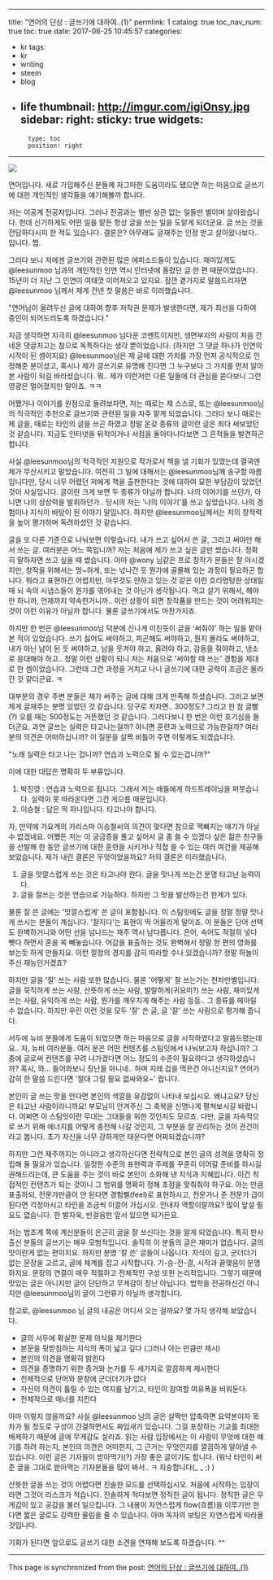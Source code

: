 
---
title: "연어의 단상 : 글쓰기에 대하여..(1)"
permlink: 1
catalog: true
toc_nav_num: true
toc: true
date: 2017-06-25 10:45:57
categories:
- kr
tags:
- kr
- writing
- steem
- blog
- life
thumbnail: http://imgur.com/igiOnsy.jpg
sidebar:
    right:
        sticky: true
widgets:
    -
        type: toc
        position: right
---


![](http://imgur.com/igiOnsy.jpg)

연어입니다.  새로 가입해주신 분들께 자그마한 도움이라도 됐으면 하는 마음으로 글쓰기에 대한 개인적인 생각들을 얘기해볼까 합니다.

저는 이공계 전공자입니다. 그러나 전공과는 별반 상관 없는 일들만 벌이며 살아왔습니다. 헌데 신기하게도 어떤 일을 맡든 항상 글을 쓰는 일을 도맡게 되더군요.  글 쓰는 것을 전담하다시피 한 적도 있습니다. 결론은? 아무래도 글재주는 인정 받고 살아왔나보다.. 입니다. 쩝.

그러다 보니 저에겐 글쓰기와 관련된 많은 에피소드들이 있습니다. 재미있게도 @leesunmoo 님과의 개인적인 인연 역시 인터넷에 올렸던 글 한 편 때문이었습니다. 15년이 더 지난 그 인연이 여태껏 이어져오고 있지요. 잠깐 곁가지로 말씀드리자면 @leesunmoo 님께서 제게 건넨 첫 말씀은 바로 이러했습니다.

"연어님이 올려두신 글에 대하여 향후 저작권 문제가 발생한다면, 제가 최선을 다하여 증인이 되어드리도록 하겠습니다."

지금 생각하면 지극히 @leesunmoo 님다운 코멘트이지만, 생면부지의 사람이 처음 건네온 댓글치고는 참으로 독특하다는 생각 뿐이었습니다. (하지만 그 댓글 하나가 인연의 시작이 된 셈이지요) @leesunmoo님은 제 글에 대한 가치를 가장 먼저 공식적으로 인정해준 분이셨고, 혹시나 제가 글쓰기로 유명해 진다면 그 누구보다 그 가치를 먼저 알아본 사람이 되길 바라셨습니다. 뭐.. 제가 이런저런 다른 일들에 더 관심을 쏟다보니 그런 영광은 멀어졌지만 말이죠. ㅋㅋ

어쨌거나 이야기를 원점으로 돌려보자면, 저는 때로는 제 스스로, 또는 @leesunmoo님의 적극적인 추천으로 글쓰기와 관련된 일을 자주 맡게 되었습니다. 그러다 보니 때로는 제 글을, 때로는 타인의 글을 쓰곤 하였고 정말 온갖 종류의 글이란 글은 죄다 써보았던 것 같습니다. 지금도 인터넷을 뒤적이거나 서점을 돌아다니다보면 그 흔적들을 발견하곤 합니다. 

사실 @leesunmoo님의 적극적인 지원으로 작가로서 책을 낼 기회가 있었는데 결국엔 제가 무산시키고 말았습니다. 여전히 그 일에 대해서는 @leesunmoo님께 송구할 따름입니다만, 당시 너무 어렸던 저에게 책을 출판한다는 것에 대하여 묘한 부담감이 있었던 것이 사실입니다. 글이란 크게 보면 두 종류가 아닐까 합니다. 나의 이야기를 쓰던가, 아니면 나의 상상력을 발휘하던가.. 당시의 저는 '나의 이야기'를 쓰고 싶었습니다. 나의 경험이나 지식이 바탕이 된 이야기 말입니다. 하지만 @leesunmoo님께서는 저의 창작력을 높이 평가하며 독려하셨던 것 같습니다.

글을 또 다른 기준으로 나눠보면 이렇습니다. 내가 쓰고 싶어서 쓴 글, 그리고 써야만 해서 쓰는 글. 여러분은 어느 쪽입니까? 저는 처음에 제가 쓰고 싶은 글만 썼습니다. 정확히 말하자면 쓰고 싶을 때 썼습니다. 아마 @wony 님같은 프로 창작가 분들은 잘 아시겠지만, 창작을 위해서는 멍~하게, 또는 넋나간 듯 뭔가에 골몰해 있는 과정이 필요하곤 합니다. 뭐라고 표현하긴 어렵지만, 아무것도 안하고 있는 것 같은 이런 흐리멍텅한 상태일 때 뇌 속의 시냅스들이 뭔가를 엮어내는 것 아닌가 생각됩니다.  먹고 살기 위해서, 해야만 하니까, 언제까지 약속한거니까.. 이런 상황이 되면 창작품을 만드는 것이 어려워지는 것이 이런 이유가 아닐까 합니다. 물론 글쓰기에서도 마찬가지죠.

하지만 한 번은 @leesunmoo님 덕분에 신나게 미친듯이 글을 '써줘야' 하는 일을 맡아본 적이 있었습니다. 쓰기 싫어도 써야하고, 피곤해도 써야하고, 뭔지 몰라도 써야하고, 내가 아닌 남이 된 듯 써야하고, 남을 웃겨야 하고, 울려야 하고, 감동을 줘야하고, 냉소로 응대해야 하고.. 정말 이런 상황이 되니 저는 처음으로 '써야할 때 쓰는' 경험을 제대로 한 셈이었습니다. 그런데 그런 과정을 거치고 나니 글쓰기에 대한 공력이 조금은 올라간 것 같더군요. ㅋ

대부분의 경우 주변 분들은 제가 써주는 글에 대해 크게 만족해 하셨습니다. 그러고 보면 제게 글재주는 분명 있었던 것 같습니다. 당구로 치자면.. 300정도? 그리고 한 참 글빨(?) 오를 때는 500정도는 거뜬했던 것 같습니다. 그러다보니 한 번은 이런 호기심을 들더군요. 과연 글쓰는 실력은 타고나는걸까? 아니면 훈련과 노력으로 가능한걸까? 여러분의 의견은 어떠하십니까? 이 질문을 살짝 비틀어 주면 이렇게도 되겠습니다. 

"노래 실력은 타고 나는 겁니까? 연습과 노력으로 될 수 있는겁니까?"

이에 대한 대답은 명확히 두 부류입니다.

1. 박진영 : 연습과 노력으로 됩니다. 그래서 저는 애들에게 하드트레이닝을 퍼붓습니다. 실력이 못 따라온다면 그건 게으름 때문입니다.
2. 이승철 : 답은 딱 하나입니다. 타고나야 합니다.

자, 만약에 가요계의 카리스마 이승철씨의 의견이 맞다면 참으로 맥빠지는 얘기가 아닐 수 없겠네요. 어쨌든 저는 이 궁금증을 풀고 싶어서 글 좀 쓸 수 있겠다 싶은 젊은 친구들을 선발해 한 동안 글쓰기에 대한 훈련을 시키거나 직접 쓸 수 있는 여러 여건을 제공해 보았습니다. 제가 내린 결론은 무엇이었을까요? 저의 결론은 이러했습니다.

1. 글을 맛깔스럽게 쓰는 것은 타고나야 한다. 글을 맛나게 쓰는건 분명 타고난 능력이다.
2. 글을 잘쓰는 것은 연습으로 가능하다. 하지만 그 맛을 발산하는건 한계가 있다.

물론 잘 쓴 글에는 '맛깔스럽게' 쓴 글이 포함됩니다. 이 스팀잇에도 글을 정말 정말 맛나게 쓰시는 분들이 계십니다. '찰지다'는 표현이 딱 어울리게 말이죠. 이 분들은 단어 선택도 완벽하거니와 어떤 선을 넘나드는 재주 역시 남다릅니다. 은어, 속어도 적절히 넣다 뺏다 하면서 혼을 쏙 빼놓습니다. 어감을 표출하는 것도 완벽해서 정말 한 편의 영화를 보는듯 하게 만들지요. 이런 절정의 경지를 감히 따라할 수나 있겠습니까? 정말 하늘이 주신 재능인거겠죠?

하지만 글을 '잘' 쓰는 사람 또한 많습니다. 물론 '어떻게' 잘 쓰는가는 천차만별입니다. 글을 묵직하게 쓰는 사람, 산뜻하게 쓰는 사람, 발랄하게(귀요미?) 쓰는 사람, 재미있게 쓰는 사람, 유익하게 쓰는 사람, 뭔가를 깨우치게 해주는 사람 등등.. 그 종류를 헤아릴 수 없습니다. 하지만 우린 이런 것을 모두 '잘' 쓴 글, 글 '잘' 쓰는 사람으로 평가해 줍니다.

서두에 뉴비 분들에게 도움이 되었으면 하는 마음으로 글을 시작하였다고 말씀드렸는데요.. 자, 뉴비 여러분들. 여러 분은 어떤 컨텐츠를 스팀잇에서 나눠보고자 하십니까? 그 중에 글로써 컨텐츠를 꾸려 나가겠다면 어느 정도의 수준이 필요하다고 생각하셨습니까? 혹시, 와... 들어와보니 장난들 아니네.. 하며 지레 겁을 먹은건 아니신지요? 연어가 감히 한 말씀 드린다면 '절대 그럴 필요 없싸와요~' 랍니다.

본인이 글 쓰는 맛을 안다면 본인의 색깔을 유감없이 나타내 보십시오. 왜냐고요? 당신은 타고난 사람이라니까요! 부모님이 안겨주신 그 축복을 신명나게 펼쳐보시길 바랍니다. 어쩌면 이 스팀잇이란 무대는 그대들을 위한 것인지도 모르죠. 다만, 글을 지속적으로 쓰기 위해 에너지를 어떻게 충전해 나갈 것인지, 그 부분을 잘 관리하는 것이 관건이라고 봅니다. 초가 자신을 너무 강하게만 태운다면 어찌되겠습니까?

하지만 그런 재주까지는 아니라고 생각하신다면 전략적으로 본인 글의 성격을 명확히 정립해 둘 필요가 있습니다. 일정한 수준의 표현력과 주제를 꾸준히 이어갈 준비를 하시길 권해드리는데,  큰 도움을 주는 것이 바로 본인이 소화해 낸 지식과 지혜입니다. 이건 직접적인 컨텐츠가 되는 것이니 그 범위를 명확히 정해 초점을 맞춰줘야 하구요. 아는 만큼 표출하되, 전문가만큼이 안 된다면 경험삘(feel)로 표현하시고, 전문가나 준 전문가 급이 된다면 걱정마시고 타인을 조금씩 이끌어 가십시오. 안내자 역할이랄까요? 많이 앞설 필요도 없습니다. 한 발자욱, 반걸음만 앞서 있으면 되거든요.

저는 법조계 쪽에 계신분들이 은근히 글을 잘 쓰신다는 것을 알게 되었습니다. 특히 판사 출신 분들의 글쓰기는 매우 모범적입니다. 솔직히 이 분들의 글은 재미가 없습니다. 글의 맛이란게 없는 편이지요. 하지만 분명 '잘 쓴' 글들이 나옵니다. 지식이 깊고, 군더더기 없는 문장을 고르고, 글에 체계를 잡고 시작합니다. 기-승-전-결, 시작과 끝맺음이 분명하지요. 문장의 연결이 매우 적절하고 전체적인 구성 또한 논리적입니다. 그렇기 때문에 맛있는 글은 아니지만 글이 단단하고 무게감이 장난 아닙니다. 법학을 전공하신건 아니지만 @leesunmoo님의 글이 그런류가 아닐까 생각합니다. 

참고로, @leesunmoo 님 글의 내공은 어디서 오는 걸까요? 몇 가지 생각해 보았습니다.

- 글의 서두에 확실한 문제 의식을 제기한다
- 본문을 뒷받침하는 지식의 폭이 넓고 깊다 (그러나 아는 만큼만 제시)
- 본인의 의견을 명확히 밝힌다
- 의견을 증명하기 위한 증거와 논거를 두 세가지로 깔끔하게 제시한다
- 전체적으로 단어와 문장에 군더더기가 없다
- 자신의 의견이 틀릴 수 있는 여지를 남기고, 타인이 참여할 여유폭을 비워둔다.
- 전체적으로 매너를 지킨다

아마 이렇지 않을까요? 사실 @leesunmoo 님의 글은 살짝만 압축하면 요약본이자 목차가 될 정도로 구성이 간결하면서도 짜임새가 있습니다. 그걸 포장하는 기교를 최대한 배제하기 때문에 글에 무게감도 실리죠. 읽는 사람 입장에서는 이 사람이 무엇에 대한 얘기를 하려 하는지, 본인의 의견은 어떠한지, 그 근거는 무엇인지를 깔끔하게 알아낼 수 있습니다. 이런 글은 기자들이 받아먹기(?) 가장 좋은 글이기도 합니다. (워낙 타인이 써준 글을 그대로 받아먹는 기자분들을 많이 봐서.. ㅋ 죄송합니다(_ _ ;) )

산뜻한 글을 쓰는 것이 어렵다면 진솔한 모드를 선택하십시오. 처음에 시작하는 입장이라면 그것이 리스크가 적습니다. 진솔하게 적다보면 정직한 글이 됩니다. 정직한 글은 무게감이 있고 공감을 불러 일으킵니다. 그 내용이 자연스럽게 flow(흐름)을 이루기만 한다면 짧은 글로도 강력한 울림을 줄 수 있습니다. 아마 독자의 보팅은 자연스럽게 따라올 것입니다.

기회가 된다면 앞으로도 글쓰기 대한 소견을 연재해 보도록 하겠습니다. ^^

- - -

This page is synchronized from the post: [연어의 단상 : 글쓰기에 대하여..(1)](https://steemit.com/@jack8831/1)
